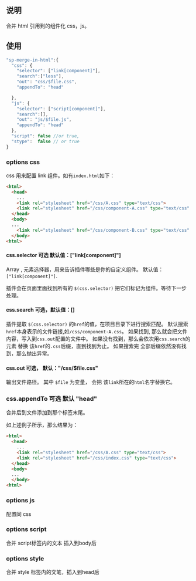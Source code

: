 ## 说明

合并 html 引用到的组件化 css，js。

## 使用

```js
"sp-merge-in-html":{
  "css": {
    "selector": ["link[component]"],
    "search":["less"],
    "out": "css/$file.css",
    "appendTo": "head"

  },
  "js": {
    "selector": ["script[component]"],
    "search":[],
    "out": "js/$file.js",
    "appendTo": "head"
  },
  "script": false //or true,
  "stype":  false // or true
}
```

### options css

css 用来配置 link 组件。如有`index.html`如下：

```html
<html>
  <head>
    ...
    <link rel="stylesheet" href="/css/A.css" type="text/css">
    <link rel="stylesheet" href="/css/component-A.css" type="text/css" component>
  </head>
  <body>
  ...
    <link rel="stylesheet" href="/css/component-B.css" type="text/css" component>
  </body>
<html>
```

#### css.selector  可选  默认值：["link[component]"]

 Array<string> , 元素选择器，用来告诉插件哪些是你的自定义组件。 默认值：`["link[component]"]`.

 插件会在页面里面找到所有的 `$(css.selector)` 把它们标记为组件。等待下一步处理。

#### css.search 可选，默认值：[]

  插件提取 `$(css.selector)` 的`href`的值，在项目目录下进行搜索匹配。
  默认搜索`href`本身表示的文件链接,如`/css/component-A.css`。
    如果找到, 那么就会把文件内容，写入到`css.out`配置的文件中。
    如果没有找到，那么会依次用`css.search`的元素 替换 该`href`的`.css`后缀，直到找到为止。
    如果搜索完 全部后缀依然没有找到，那么抛出异常。

#### css.out 可选， 默认："/css/$file.css"

  输出文件路径。 其中 `$file` 为变量， 会把 该`link`所在的`html`名字替换它。


### css.appendTo  可选 默认 "head"

  合并后到文件添加到那个标签末尾。


如上述例子所示，那么结果为：

```html
<html>
  <head>
    ...
    <link rel="stylesheet" href="/css/A.css" type="text/css">
    <link rel="stylesheet" href="/css/index.css" type="text/css">
  </head>
  <body>
  ...
  </body>
<html>
```

### options js

配置同 css

### options script

 合并 script标签内的文本 插入到body后


### options style

  合并 style 标签内的文笔，插入到head后





